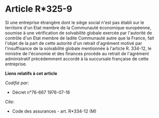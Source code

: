 # Article R*325-9

Si une entreprise étrangère dont le siège social n'est pas établi sur le territoire d'un Etat membre de la Communauté
économique européenne, soumise à une vérification de solvabilité globale exercée par l'autorité de contrôle d'un Etat membre
de ladite Communauté autre que la France, fait l'objet de la part de cette autorité d'un retrait d'agrément motivé par
l'insuffisance de la solvabilité globale mentionnée à l'article R. 334-12, le ministre de l'économie et des finances procède
au retrait de l'agrément administratif précédemment accordé à la succursale française de cette entreprise.

**Liens relatifs à cet article**

_Codifié par_:

  - Décret n°76-667 1976-07-16

_Cite_:

  - Code des assurances - art. R*334-12 (M)
